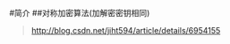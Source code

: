 #简介
##对称加密算法(加解密密钥相同)
>http://blog.csdn.net/jiht594/article/details/6954155
<!-- 名称|密钥长度|运算速度|安全性|资源消耗 -->
<!-- -|-|-|-|- -->
<!-- 名称|密钥长度|运算速度|安全性|资源消耗 -->
<!-- 名称|密钥长度|运算速度|安全性|资源消耗 -->
<!-- 名称|密钥长度|运算速度|安全性|资源消耗 -->

<!-- <table> -->
<!-- <tr> -->
<!-- <td>dsfdsf</td> -->
<!-- <td>dsfdsf</td> -->
<!-- <td>dsfdsf</td> -->
<!-- </tr> -->
<!-- <tr> -->
<!-- <td>dsfdsf</td> -->
<!-- <td>dsfdsf</td> -->
<!-- <td>dsfdsf</td> -->
<!-- </tr> -->
<!-- </table> -->

<!-- dog | bird | cat| -->
<!-- ----|------|----| -->
<!-- foo | foo  | foo| -->
<!-- bar | bar  | bar| -->
<!-- baz | baz  | baz| -->

<!-- |a|a| -->
<!-- |:------:|:------:| -->
<!-- |b|b| -->
<!-- |c|c| -->


<!-- | 表头1  | 表头2| -->
<!-- | ------------- | ------------- | -->
<!-- | Content Cell  | Content Cell  | -->
<!-- | Content Cell  | Content Cell  | -->